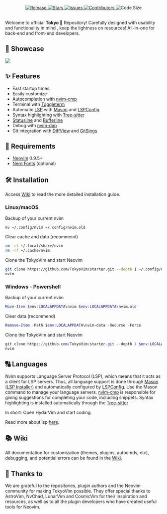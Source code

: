 <p align="center">
    <a href="https://github.com/TokyoVim/TokyoVim/releases">
        <img alt="Release" src="https://img.shields.io/github/v/release/TokyoVim/TokyoVim.svg?style=for-the-badge&logo=github&color=F2CDCD&logoColor=D9E0EE&colorA=363A4F">
    </a>
    <a href="https://github.com/TokyoVim/TokyoVim/stargazers">
        <img alt="Stars" src="https://img.shields.io/github/stars/TokyoVim/TokyoVim?colorA=363A4F&colorB=B7BDF8&logo=adafruit&logoColor=D9E0EE&style=for-the-badge">
    </a>
    <a href="https://github.com/TokyoVim/TokyoVim/issues">
        <img alt="Issues" src="https://img.shields.io/github/issues-raw/TokyoVim/TokyoVim?colorA=363A4f&colorB=F5A97F&logo=github&logoColor=D9E0EE&style=for-the-badge">
    </a>
    <a href="https://github.com/TokyoVim/TokyoVim/contributors">
        <img alt="Contributors" src="https://img.shields.io/github/contributors/TokyoVim/TokyoVim?colorA=363A4F&colorB=B5E8E0&logo=git&logoColor=D9E0EE&style=for-the-badge">
    </a>
    <img alt="Code Size" src="https://img.shields.io/github/languages/code-size/TokyoVim/TokyoVim?colorA=363A4F&colorB=DDB6F2&logo=gitlfs&logoColor=D9E0EE&style=for-the-badge">
</p>

</b><br>Welcome to official **Tokyo 🌊** Repository! Carefully designed with usability and functionality in mind , keep the lightness on resources! All-in-one for back-end and front-end developers.</p>

## 🚀 Showcase

<img src="https://i.ibb.co/pWXmYGN/preview-in-code-1.png">

## ✨ Features

- Fast startup times
- Easily customize
- Autocompletion with [nvim-cmp](https://github.com/hrsh7th/nvim-cmp)
- Terminal with [Toggleterm](https://github.com/akinsho/toggleterm.nvim)
- Automatic [LSP](https://neovim.io/doc/user/lsp.html) with [Mason](https://github.com/williamboman/mason.nvim) and [LSPConfig](https://github.com/neovim/nvim-lspconfig)
- Syntax highlighting with [Tree-sitter](https://github.com/tree-sitter/tree-sitter)
- [Statusline](https://github.com/nvim-lualine/lualine.nvim) and [Bufferline](https://github.com/akinsho/bufferline.nvim)
- Debug with [nvim-dap](https://github.com/mfussenegger/nvim-dap)
- Git integration with [DiffView](https://github.com/sindrets/diffview.nvim) and [GitSings](https://github.com/lewis6991/gitsigns.nvim)

## 🎯 Requirements

- [Neovim](https://neovim.io/) 0.9.5+
- [Nerd Fonts](https://www.nerdfonts.com/) (optional)

## 🛠 Installation

Access [Wiki](https://github.com/TokyoVim/TokyoVim/wiki/Get-started) to read the more detailed installation guide.

### Linux/macOS

Backup of your current nvim

```bash
mv ~/.config/nvim ~/.config/nvim.old
```

Clear cache and data (recommend)

```bash
rm -rf ~/.local/share/nvim
rm -rf ~/.cache/nvim
```

Clone the TokyoVim and start Neovim

```bash
git clone https://github.com/TokyoVim/starter.git --depth 1 ~/.config/nvim
nvim
```

### Windows - Powershell

Backup of your current nvim

```powershell
Move-Item $env:LOCALAPPDATA\nvim $env:LOCALAPPDATA\nvim.old
```

Clear data (recommend)

```powershell
Remove-Item -Path $env:LOCALAPPDATA\nvim-data -Recurse -Force
```

Clone the TokyoVim and start Neovim

```powershell
git clone https://github.com/TokyoVim/starter.git --depth 1 $env:LOCALAPPDATA\nvim
nvim
```

## 🔠 Languages

Nvim supports Language Server Protocol (LSP), which means that it acts as a client for LSP servers. Thus, all language support is done through [Mason (LSP Installer)](https://github.com/williamboman/mason.nvim) and automatically configured by [LSPConfig](https://github.com/neovim/nvim-lspconfig). Use the Mason command to manage your language servers.
[nvim-cmp](https://github.com/hrsh7th/nvim-cmp) is responsible for giving suggestions for completing your code, including snippets.
Syntax highlighting is installed automatically through the
[Tree-sitter](https://github.com/tree-sitter/tree-sitter)

In short: Open HydarVim and start coding.

Read more about lsp [here](https://neovim.io/doc/user/lsp.html).

## 📚 Wiki

All documentation for customization (themes, plugins, autocmds, etc), debugging, and potential errors can be found in the [Wiki](https://github.com/TokyoVim/TokyoVim/wiki/).

## 💫 Thanks to

We are grateful to the repositories, plugin authors and the Neovim community for making TokyoVim possible. They offer special thanks to AstroVim, NvChad, LunarVim and CosmicVim for their inspiration and resources, as well as to all the plugin developers who have created useful tools for Neovim.
